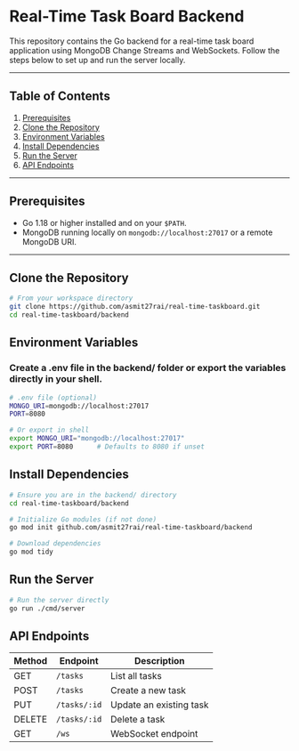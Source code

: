 # Real-Time Task Board Backend

This repository contains the Go backend for a real-time task board application using MongoDB Change Streams and WebSockets. Follow the steps below to set up and run the server locally.

---

## Table of Contents

1. [Prerequisites](#prerequisites)  
2. [Clone the Repository](#clone-the-repository)  
3. [Environment Variables](#environment-variables)  
4. [Install Dependencies](#install-dependencies)  
5. [Run the Server](#run-the-server)  
6. [API Endpoints](#api-endpoints)  

---

## Prerequisites

- Go 1.18 or higher installed and on your `$PATH`.  
- MongoDB running locally on `mongodb://localhost:27017` or a remote MongoDB URI.  

---

## Clone the Repository

```bash
# From your workspace directory
git clone https://github.com/asmit27rai/real-time-taskboard.git
cd real-time-taskboard/backend
```

## Environment Variables

### Create a .env file in the backend/ folder or export the variables directly in your shell.

```bash
# .env file (optional)
MONGO_URI=mongodb://localhost:27017
PORT=8080

# Or export in shell
export MONGO_URI="mongodb://localhost:27017"
export PORT=8080      # Defaults to 8080 if unset
```

## Install Dependencies

```bash
# Ensure you are in the backend/ directory
cd real-time-taskboard/backend

# Initialize Go modules (if not done)
go mod init github.com/asmit27rai/real-time-taskboard/backend

# Download dependencies
go mod tidy
```

## Run the Server

```bash
# Run the server directly
go run ./cmd/server
```

## API Endpoints

| Method | Endpoint     | Description             |
|--------|--------------|-------------------------|
| GET    | `/tasks`     | List all tasks          |
| POST   | `/tasks`     | Create a new task       |
| PUT    | `/tasks/:id` | Update an existing task |
| DELETE | `/tasks/:id` | Delete a task           |
| GET    | `/ws`        | WebSocket endpoint      |

